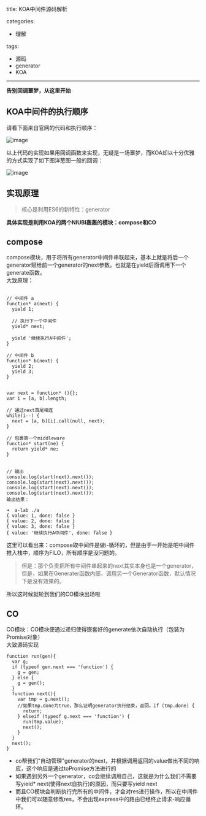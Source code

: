 title: KOA中间件源码解析

categories:
- 理解

tags:  
- 源码
- generator
- KOA
---


**告别回调噩梦，从这里开始**
<!-- more -->
## KOA中间件的执行顺序
请看下面来自官网的代码和执行顺序：

![image](http://www.cailidan.cn/images/middleware.gif)

以上代码的实现如果用回调函数来实现，无疑是一场噩梦，而KOA却以十分优雅的方式实现了如下图洋葱图一般的回调：

![image](http://ww1.sinaimg.cn/large/96ea1c33gy1fdi1mk84dwj20d20bf75s)

## 实现原理
> 核心是利用ES6的新特性：generator

**具体实现是利用KOA的两个NIUBI轰轰的模块：compose和CO**

## compose

compose模块，用于将所有generator中间件串联起来，基本上就是将后一个generator赋给前一个generator的next参数。也就是在yield后面调用下一个generate函数。  
大致原理：

```

// 中间件 a
function* a(next) {
  yield 1;

  // 执行下一个中间件
  yield* next;

  yield '继续执行A中间件';
}

// 中间件 b
function* b(next) {
  yield 2;
  yield 3;
}


var next = function* (){};
var i = [a, b].length;

// 通过next首尾相连
while(i--) {
  next = [a, b][i].call(null, next);
}

// 包裹第一个middleware
function* start(ne) {
  return yield* ne;
}


// 输出
console.log(start(next).next());
console.log(start(next).next());
console.log(start(next).next());
console.log(start(next).next());
输出结果：

➜  a-lab ./a
{ value: 1, done: false }
{ value: 2, done: false }
{ value: 3, done: false }
{ value: '继续执行A中间件', done: false }
```
这里可以看出来：compose取中间件是做i-循环的，但是由于一开始是吧中间件推入栈中，顺序为FILO，所有顺序是没问题的。  
> 但是：那个负责把所有中间件串起来的next其实本身也是一个generator，但是，如果在Generater函数内部，调用另一个Generator函数，默认情况下是没有效果的。

所以这时候就轮到我们的CO模块出场啦

## CO
CO模块：CO模块便通过递归使得嵌套好的generate依次自动执行（包装为Promise对象）  
大致源码实现
```
function run(gen){
  var g;
  if (typeof gen.next === 'function') {
    g = gen;
  } else {
    g = gen();
  }
  function next(){
    var tmp = g.next();
    //如果tmp.done为true，那么证明generator执行结束，返回。if (tmp.done) {
      return;
    } elseif (typeof g.next === 'function') {
      run(tmp.value);
      next();
    }
  }
  next();
}
```
- co帮我们"自动管理"generator的next，并根据调用返回的value做出不同的响应，这个响应是通过toPromise方法进行的
- 如果遇到另外一个generator，co会继续调用自己，这就是为什么我们不需要写yield* next(使得next自执行)的原因，而只要写yield next  
- 而且CO模块会判断执行完所有的中间件，才会对res进行操作，所以在中间件中我们可以随意修改res，不会出现express中的路由已经终止请求-响应循环。